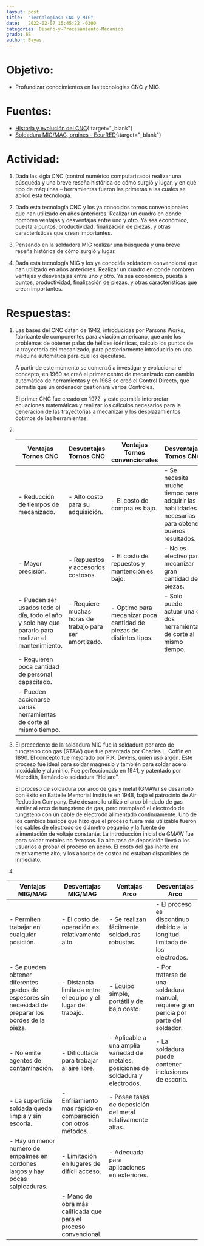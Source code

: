 ```yaml
---
layout: post
title:  "Tecnologias: CNC y MIG"
date:   2022-02-07 15:45:22 -0300
categories: Diseño-y-Procesamiento-Mecanico
grado: 6S
author: Bayas
---
```

# Objetivo:

- Profundizar conocimientos en las tecnologias CNC y MIG.

# Fuentes:

- [Historia y evolución del CNC](http://industriasyempresas.com.ar/node/2088){:target="_blank"}
- [Soldadura MIG/MAG, orgines - EcurRED](https://www.ecured.cu/Soldadura_MIG#Or.C3.ADgenes){:target="_blank"}

# Actividad:

1. Dada las sigla CNC (control numérico computarizado) realizar una búsqueda y una breve reseña histórica de cómo surgió y lugar, y en qué tipo de máquinas – herramientas fueron las primeras a las cuales se aplicó esta tecnología.

2. Dada esta tecnología CNC y los ya conocidos tornos convencionales que han utilizado en años anteriores. Realizar un cuadro en donde nombren ventajas y desventajas entre uno y otro. Ya sea económico, puesta a puntos, productividad, finalización de piezas, y otras características que crean importantes.

3. Pensando en la soldadora MIG realizar una búsqueda y una breve reseña histórica de cómo surgió y lugar.

4. Dada esta tecnología MIG y los ya conocida soldadora convencional que han utilizado en años anteriores. Realizar un cuadro en donde nombren ventajas y desventajas entre uno y otro. Ya sea económico, puesta a puntos, productividad, finalización de piezas, y otras características que crean importantes.

# Respuestas:

1. Las bases del CNC datan de 1942, introducidas por Parsons Works, fabricante de componentes para aviación americano, que ante los problemas de obtener palas de hélices idénticas, calculo los puntos de la trayectoria del mecanizado, para posteriormente introducirlo en una máquina automática para que los ejecutase.

    A partir de este momento se comenzó a investigar y evolucionar el concepto, en 1960 se creó el primer centro de mecanizado con cambio automático de herramientas y en 1968 se creó el Control Directo, que permitía que un ordenador gestionara varios Controles.

    El primer CNC fue creado en 1972, y este permitía interpretar ecuaciones matemáticas y realizar los cálculos necesarios para la generación de las trayectorias a mecanizar y los desplazamientos óptimos de las herramientas.

2. &nbsp;

    | Ventajas Tornos CNC                                                                                 | Desventajas Tornos CNC                                  | Ventajas Tornos convencionales                                      | Desventajas Tornos CNC                                                                              |
    |-----------------------------------------------------------------------------------------------------|---------------------------------------------------------|---------------------------------------------------------------------|-----------------------------------------------------------------------------------------------------|
    | - Reducción de tiempos de mecanizado.                                                               | - Alto costo para su adquisición.                       | - El costo de compra es bajo.                                       | - Se necesita mucho tiempo para adquirir las habilidades necesarias para obtener buenos resultados. |
    | - Mayor precisión.                                                                                  | - Repuestos y accesorios costosos.                      | - El costo de repuestos y mantención es bajo.                       | - No es efectivo para mecanizar gran cantidad de piezas.                                            |
    | - Pueden ser usados todo el día, todo el año y solo hay que pararlo para realizar el mantenimiento. | - Requiere muchas horas de trabajo para ser amortizado. | - Optimo para mecanizar poca cantidad de piezas de distintos tipos. | - Solo puede actuar una o dos herramientas de corte al mismo tiempo.                                |
    | - Requieren poca cantidad de personal capacitado.                                                   |                                                         |                                                                     |                                                                                                     |
    | - Pueden accionarse varias herramientas de corte al mismo tiempo.                                   |                                                         |                                                                     |                                                                                                     |

3. El precedente de la soldadura MIG fue la soldadura por arco de tungsteno con gas (GTAW) que fue patentada por Charles L. Coffin en 1890. El concepto fue mejorado por P.K. Devers, quien usó argón. Este proceso fue ideal para soldar magnesio y también para soldar acero inoxidable y aluminio. Fue perfeccionado en 1941, y patentado por Meredith, llamándolo soldadura “Heliarc”.

    El proceso de soldadura por arco de gas y metal (GMAW) se desarrolló con éxito en Battelle Memorial Institute en 1948, bajo el patrocinio de Air Reduction Company. Este desarrollo utilizó el arco blindado de gas similar al arco de tungsteno de gas, pero reemplazó el electrodo de tungsteno con un cable de electrodo alimentado continuamente. Uno de los cambios básicos que hizo que el proceso fuera más utilizable fueron los cables de electrodo de diámetro pequeño y la fuente de alimentación de voltaje constante. La introducción inicial de GMAW fue para soldar metales no ferrosos. La alta tasa de deposición llevó a los usuarios a probar el proceso en acero. El costo del gas inerte era relativamente alto, y los ahorros de costos no estaban disponibles de inmediato.

4. &nbsp;


| Ventajas MIG/MAG                                                                                     	| Desventajas MIG/MAG                                             	| Ventajas Arco                                                                       	| Desventajas Arco                                                                      	|
|------------------------------------------------------------------------------------------------------	|-----------------------------------------------------------------	|-------------------------------------------------------------------------------------	|---------------------------------------------------------------------------------------	|
| - Permiten trabajar en cualquier posición.                                                           	| - El costo de operación es relativamente alto.                  	| - Se realizan fácilmente soldaduras robustas.                                       	| - El proceso es discontinuo debido a la longitud limitada de los electrodos.          	|
| - Se pueden obtener diferentes grados de espesores sin necesidad de preparar los bordes de la pieza. 	| - Distancia limitada entre el equipo y el lugar de trabajo.     	| - Equipo simple, portátil y de bajo costo.                                          	| - Por tratarse de una soldadura manual, requiere gran pericia por parte del soldador. 	|
| - No emite agentes de contaminación.                                                                 	| - Dificultada para trabajar al aire libre.                      	| - Aplicable a una amplia variedad de metales, posiciones de soldadura y electrodos. 	| - La soldadura puede contener inclusiones de escoria.                                 	|
| - La superficie soldada queda limpia y sin escoria.                                                  	| - Enfriamiento más rápido en comparación con otros métodos.     	| - Posee tasas de deposición del metal relativamente altas.                          	|                                                                                       	|
| - Hay un menor número de empalmes en cordones largos y hay pocas salpicaduras.                       	| - Limitación en lugares de difícil acceso.                      	| - Adecuada para aplicaciones en exteriores.                                         	|                                                                                       	|
|                                                                                                      	| - Mano de obra más calificada que para el proceso convencional. 	|                                                                                     	|                                                                                       	|
